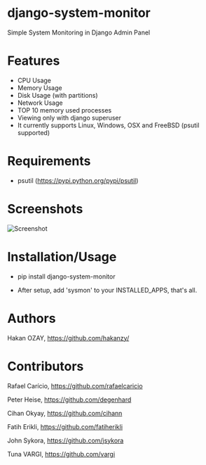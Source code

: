 django-system-monitor
=========================

Simple System Monitoring in Django Admin Panel

Features
=========================

- CPU Usage
- Memory Usage
- Disk Usage (with partitions)
- Network Usage
- TOP 10 memory used processes
- Viewing only with django superuser
- It currently supports Linux, Windows, OSX and FreeBSD (psutil supported)

Requirements
=========================
- psutil (https://pypi.python.org/pypi/psutil)

Screenshots
=========================
![Screenshot](https://raw.github.com/hakanzy/django-sysmon/master/docs/screen.png)


Installation/Usage
=========================

 - pip install django-system-monitor

 - After setup, add 'sysmon' to your INSTALLED_APPS, that's all.


Authors
=========================

Hakan OZAY, https://github.com/hakanzy/


Contributors
=========================

Rafael Carício, https://github.com/rafaelcaricio

Peter Heise, https://github.com/degenhard

Cihan Okyay, https://github.com/cihann

Fatih Erikli, https://github.com/fatiherikli

John Sykora, https://github.com/jsykora

Tuna VARGI, https://github.com/vargi
